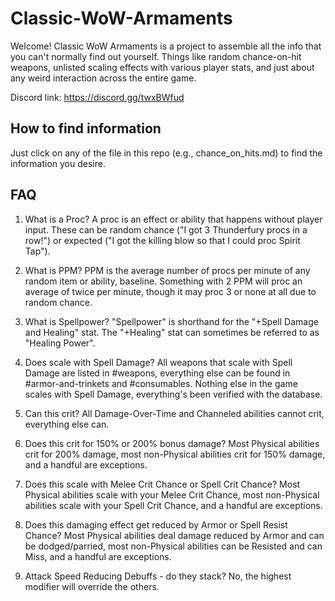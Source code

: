 # Classic-WoW-Armaments
Welcome! Classic WoW Armaments is a project to assemble all the info that you can't normally find out yourself. Things like random chance-on-hit weapons, unlisted scaling effects with various player stats, and just about any weird interaction across the entire game.

Discord link: https://discord.gg/twxBWfud

## How to find information

Just click on any of the file in this repo (e.g., chance_on_hits.md) to find the information you desire.

## FAQ
1.  What is a Proc?
A proc is an effect or ability that happens without player input. These can be random chance ("I got 3 Thunderfury procs in a row!") or expected ("I got the killing blow so that I could proc Spirit Tap").

2.  What is PPM? 
PPM is the average number of procs per minute of any random item or ability, baseline. Something with 2 PPM will proc an average of twice per minute, though it may proc 3 or none at all due to random chance.

3.  What is Spellpower? 
"Spellpower" is shorthand for the "+Spell Damage and Healing" stat. The "+Healing" stat can sometimes be referred to as "Healing Power".

4. Does <item> scale with Spell Damage?
All weapons that scale with Spell Damage are listed in #weapons, everything else can be found in #armor-and-trinkets and #consumables. Nothing else in the game scales with Spell Damage, everything's been verified with the database.

5.  Can this crit? 
All Damage-Over-Time and Channeled abilities cannot crit, everything else can.

6.  Does this crit for 150% or 200% bonus damage? 
Most Physical abilities crit for 200% damage, most non-Physical abilities crit for 150% damage, and a handful are exceptions.

7. Does this scale with Melee Crit Chance or Spell Crit Chance?
Most Physical abilities scale with your Melee Crit Chance, most non-Physical abilities scale with your Spell Crit Chance, and a handful are exceptions.

8. Does this damaging effect get reduced by Armor or Spell Resist Chance?
Most Physical abilities deal damage reduced by Armor and can be dodged/parried, most non-Physical abilities can be Resisted and can Miss, and a handful are exceptions.

9. Attack Speed Reducing Debuffs - do they stack?
No, the highest modifier will override the others.
